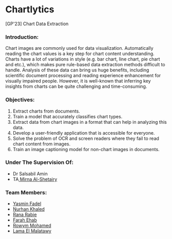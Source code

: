 # Chartlytics
[GP'23] Chart Data Extraction


<h3>Introduction:</h3>
Chart images are commonly used for data visualization. Automatically reading the chart values is a key step for chart content understanding. Charts have a lot of variations in style (e.g. bar chart, line chart, pie chart and etc.), which makes pure rule-based data extraction methods difficult to handle. Analysis of these data can bring us huge benefits, including scientific document processing and reading experience enhancement for visually impaired people. However, it is well-known that inferring key insights from charts can be quite challenging and time-consuming.

<h3>Objectives:</h3>
<ol>
<li> Extract charts from documents.
<li> Train a model that accurately classifies chart types.
<li> Extract data from chart images in a format that can help in analyzing this data.
<li> Develop a user-friendly application that is accessible for everyone.
<li> Solve the problem of OCR and screen readers where they fail to read chart content from images.
<li> Train an image captioning model for non-chart images in documents.
</ol>

<h3>Under The Supervision Of:</h3>
<ul>
<li> Dr Salsabil Amin
<li> TA<a href="https://github.com/mshetairy"> Mirna Al-Shetairy</a>
</ul>

<h3>Team Members:</h3>
<ul>
  <li> <a href="https://github.com/yasminFadel">Yasmin Fadel</a>
  <li> <a href="https://github.com/nurhaankhaled">Nurhan Khaled</a>
  <li> <a href="https://github.com/Rana-Rabie">Rana Rabie</a>
  <li> <a href="https://github.com/FarahEhab">Farah Ehab</a>  
  <li> <a href="https://github.com/rowym">Rowym Mohamed</a>
  <li> <a href="https://github.com/LamaElMalatawy">Lama El Malatawy</a>
  
</ul>
